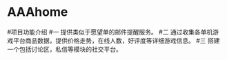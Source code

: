 # AAAhome
#项目功能介绍
#一   提供类似于愿望单的邮件提醒服务。
#二   通过收集各单机游戏平台商品数据，提供价格走势，在线人数，好评度等详细游戏信息。
#三   搭建一个包括讨论区，私信等模块的社交平台。